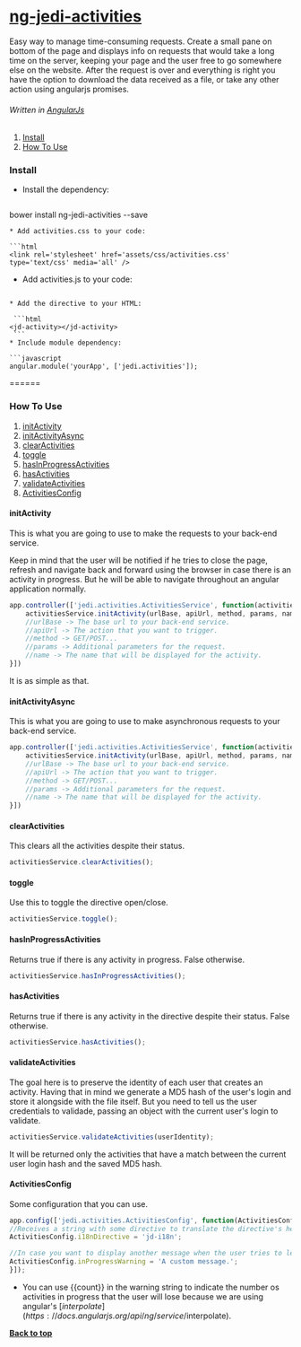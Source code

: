 # [ng-jedi-activities](https://github.com/jediproject/ng-jedi-activities)

Easy way to manage time-consuming requests. Create a small pane on bottom of the page and displays info on requests that would take a long time on the server, keeping your page and the user free to go somewhere else on the website. After the request is over and everything is right you have the option to download the data received as a file, or take any other action using angularjs promises.

###### Written in [AngularJs](https://angularjs.org/)

  1. [Install](#install)
  1. [How To Use](#how-to-use)

### Install

* Install the dependency:

   ```shell
bower install ng-jedi-activities --save
   ```
* Add activities.css to your code:

   ```html
<link rel='stylesheet' href='assets/css/activities.css' type='text/css' media='all' />
   ```
* Add activities.js to your code:

   ```html
<script src='assets/libs/ng-jedi-activities/activities.js'></script>   
   ```
* Add the directive to your HTML:

    ```html
<jd-activity></jd-activity>
    ```
* Include module dependency:

   ```javascript
angular.module('yourApp', ['jedi.activities']);
   ```
======

### How To Use

  1. [initActivity](#initactivity)
  1. [initActivityAsync](#initactivityasync)
  1. [clearActivities](#clearactivities)
  1. [toggle](#toggle)
  1. [hasInProgressActivities](#hasinprogressactivities)
  1. [hasActivities](#hasactivities)
  1. [validateActivities](#validateactivities)
  1. [ActivitiesConfig](#activitiesconfig)

#### initActivity

This is what you are going to use to make the requests to your back-end service.

Keep in mind that the user will be notified if he tries to close the page, refresh and navigate back and forward using the browser in case there is an activity in progress. But he will be able to navigate throughout an angular application normally.

```javascript
app.controller(['jedi.activities.ActivitiesService', function(activitiesService){
    activitiesService.initActivity(urlBase, apiUrl, method, params, name);
    //urlBase -> The base url to your back-end service.
    //apiUrl -> The action that you want to trigger.
    //method -> GET/POST...
    //params -> Additional parameters for the request.
    //name -> The name that will be displayed for the activity.
}])
```

It is as simple as that.

#### initActivityAsync

This is what you are going to use to make asynchronous requests to your back-end service.

```javascript
app.controller(['jedi.activities.ActivitiesService', function(activitiesService){
    activitiesService.initActivity(urlBase, apiUrl, method, params, name);
    //urlBase -> The base url to your back-end service.
    //apiUrl -> The action that you want to trigger.
    //method -> GET/POST...
    //params -> Additional parameters for the request.
    //name -> The name that will be displayed for the activity.
}])
```

#### clearActivities

This clears all the activities despite their status.

```javascript
activitiesService.clearActivities();
```

#### toggle

Use this to toggle the directive open/close.

```javascript
activitiesService.toggle();
```

#### hasInProgressActivities

Returns true if there is any activity in progress. False otherwise.

```javascript
activitiesService.hasInProgressActivities();
```

#### hasActivities

Returns true if there is any activity in the directive despite their status. False otherwise.

```javascript
activitiesService.hasActivities();
```

#### validateActivities

The goal here is to preserve the identity of each user that creates an activity. Having that in mind we generate a MD5 hash of the user's login and store it alongside with the file itself. But you need to tell us the user credentials to validade, passing an object with the current user's login to validate.

```javascript
activitiesService.validateActivities(userIdentity);
```

It will be returned only the activities that have a match between the current user login hash and the saved MD5 hash.

#### ActivitiesConfig

Some configuration that you can use.

   ```javascript
app.config(['jedi.activities.ActivitiesConfig', function(ActivitiesConfig){
  //Receives a string with some directive to translate the directive's header. e.g.:
  ActivitiesConfig.i18nDirective = 'jd-i18n';

  //In case you want to display another message when the user tries to leave the page.
  ActivitiesConfig.inProgressWarning = 'A custom message.';
}]);
   ```

- You can use {{count}} in the warning string to indicate the number os activities in progress that the user will lose because we are using angular's [$interpolate](https://docs.angularjs.org/api/ng/service/$interpolate).

**[Back to top](#ng-jedi-activities)**
